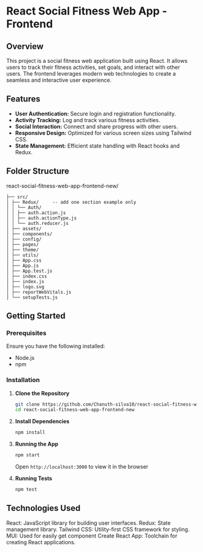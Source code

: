 # React Social Fitness Web App - Frontend

## Overview
This project is a social fitness web application built using React. It allows users to track their fitness activities, set goals, and interact with other users. The frontend leverages modern web technologies to create a seamless and interactive user experience.

## Features
- **User Authentication:** Secure login and registration functionality.
- **Activity Tracking:** Log and track various fitness activities.
- **Social Interaction:** Connect and share progress with other users.
- **Responsive Design:** Optimized for various screen sizes using Tailwind CSS.
- **State Management:** Efficient state handling with React hooks and Redux.

## Folder Structure
react-social-fitness-web-app-frontend-new/
```shell
├── src/
│ ├── Redux/     -- add one section example only
│ │ └── Auth/
│ │ ├── auth.action.js
│ │ ├── auth.actionType.js
│ │ └── auth.reducer.js
│ ├── assets/
│ ├── components/
│ ├── config/
│ ├── pages/
│ ├── theme/
│ ├── utils/
│ ├── App.css
│ ├── App.js
│ ├── App.test.js
│ ├── index.css
│ ├── index.js
│ ├── logo.svg
│ ├── reportWebVitals.js
│ └── setupTests.js
```

## Getting Started

### Prerequisites
Ensure you have the following installed:
- Node.js
- npm

### Installation
1. **Clone the Repository**
   ```bash
   git clone https://github.com/Chanuth-silva10/react-social-fitness-web-app-frontend-new.git
   cd react-social-fitness-web-app-frontend-new

2. **Install Dependencies**
   ```bash
   npm install
   ```
   
3. **Running the App**
   ```bash
   npm start
   ```

   Open `http://localhost:3000` to view it in the browser
   
5. **Running Tests**
   ```bash
   npm test

   ```
## Technologies Used
React: JavaScript library for building user interfaces.
Redux: State management library.
Tailwind CSS: Utility-first CSS framework for styling.
MUI: Used for easily get component
Create React App: Toolchain for creating React applications.
